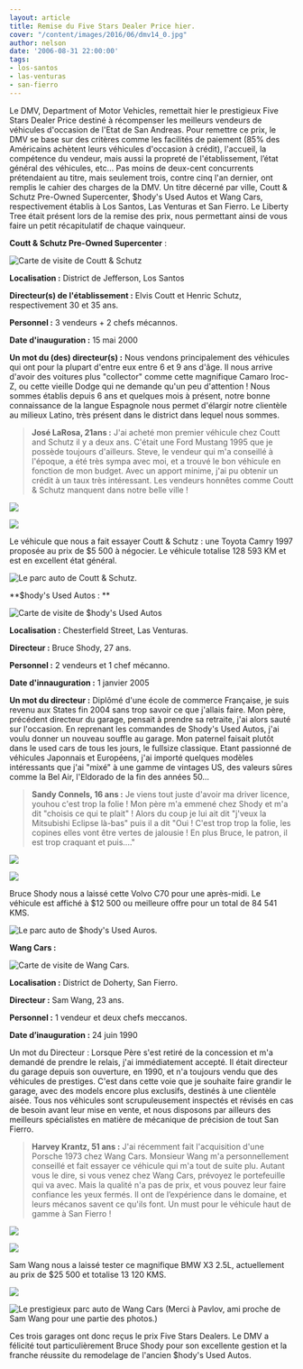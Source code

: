 ```yaml
---
layout: article
title: Remise du Five Stars Dealer Price hier.
cover: "/content/images/2016/06/dmv14_0.jpg"
author: nelson
date: '2006-08-31 22:00:00'
tags:
- los-santos
- las-venturas
- san-fierro
---
```


Le DMV, Department of Motor Vehicles, remettait hier le prestigieux Five Stars Dealer Price destiné à récompenser les meilleurs vendeurs de véhicules d'occasion de l'Etat de San Andreas. Pour remettre ce prix, le DMV se base sur des critères comme les facilités de paiement (85% des Américains achètent leurs véhicules d'occasion à crédit), l'accueil, la compétence du vendeur, mais aussi la propreté de l'établissement, l’état général des véhicules, etc... Pas moins de deux-cent concurrents prétendaient au titre, mais seulement trois, contre cinq l'an dernier, ont remplis le cahier des charges de la DMV. Un titre décerné par ville, Coutt & Schutz Pre-Owned Supercenter, $hody's Used Autos et Wang Cars, respectivement établis à Los Santos, Las Venturas et San Fierro. Le Liberty Tree était présent lors de la remise des prix, nous permettant ainsi de vous faire un petit récapitulatif de chaque vainqueur.

**Coutt & Schutz Pre-Owned Supercenter** :

![Carte de visite de Coutt & Schutz](  /content/images/2005/01/coutt.jpg)

**Localisation :** District de Jefferson, Los Santos

**Directeur(s) de l'établissement :** Elvis Coutt et Henric Schutz, respectivement 30 et 35 ans.

**Personnel :** 3 vendeurs + 2 chefs mécannos.

**Date d'inauguration :** 15 mai 2000

**Un mot du (des) directeur(s) :** Nous vendons principalement des véhicules qui ont pour la plupart d'entre eux entre 6 et 9 ans d'âge. Il nous arrive d'avoir des voitures plus "collector" comme cette magnifique Camaro Iroc-Z, ou cette vieille Dodge qui ne demande qu'un peu d'attention ! Nous sommes établis depuis 6 ans et quelques mois à présent, notre bonne connaissance de la langue Espagnole nous permet d'élargir notre clientèle au milieux Latino, très présent dans le district dans lequel nous sommes.

> **José LaRosa, 21ans :** J'ai acheté mon premier véhicule chez Coutt and Schutz il y a deux ans. C'était une Ford Mustang 1995 que je possède toujours d'ailleurs. Steve, le vendeur qui m'a conseillé à l'époque, a été très sympa avec moi, et a trouvé le bon véhicule en fonction de mon budget. Avec un apport minime, j'ai pu obtenir un crédit à un taux très intéressant. Les vendeurs honnêtes comme Coutt & Schutz manquent dans notre belle ville !

![](  /content/images/2005/01/dmv10.jpg)

![](  /content/images/2005/01/dmv13.jpg)

Le véhicule que nous a fait essayer Coutt & Schutz : une Toyota Camry 1997 proposée au prix de $5 500 à négocier. Le véhicule totalise 128 593 KM et est en excellent état général.

![Le parc auto de Coutt & Schutz.](  /content/images/2005/01/dmv8.jpg)

\*\*$hody's Used Autos : \*\*

![Carte de visite de $hody's Used Autos](  /content/images/2005/01/shody.jpg)

**Localisation :** Chesterfield Street, Las Venturas.

**Directeur :** Bruce Shody, 27 ans.

**Personnel :** 2 vendeurs et 1 chef mécanno.

**Date d'innauguration :** 1 janvier 2005

**Un mot du directeur :** Diplômé d'une école de commerce Française, je suis revenu aux States fin 2004 sans trop savoir ce que j'allais faire. Mon père, précédent directeur du garage, pensait à prendre sa retraite, j'ai alors sauté sur l'occasion. En reprenant les commandes de Shody's Used Autos, j'ai voulu donner un nouveau souffle au garage. Mon paternel faisait plutôt dans le used cars de tous les jours, le fullsize classique. Etant passionné de véhicules Japonnais et Européens, j'ai importé quelques modèles intéressants que j'ai "mixé" à une gamme de vintages US, des valeurs sûres comme la Bel Air, l'Eldorado de la fin des années 50...

> **Sandy Connels, 16 ans :** Je viens tout juste d'avoir ma driver licence, youhou c'est trop la folie ! Mon père m'a emmené chez Shody et m'a dit "choisis ce qui te plait" ! Alors du coup je lui ait dit "j'veux la Mitsubishi Eclipse là-bas" puis il a dit "Oui ! C'est trop trop la folie, les copines elles vont être vertes de jalousie ! En plus Bruce, le patron, il est trop craquant et puis...."

![](  /content/images/2005/01/dmv16.jpg)

![](  /content/images/2005/01/dmv18.jpg)

Bruce Shody nous a laissé cette Volvo C70 pour une après-midi. Le véhicule est affiché à $12 500 ou meilleure offre pour un total de 84 541 KMS.

![Le parc auto de $hody's Used Auros.](  /content/images/2005/01/dmv14.jpg)

**Wang Cars :**

![Carte de visite de Wang Cars.](  /content/images/2005/01/wang.jpg)

**Localisation :** District de Doherty, San Fierro.

**Directeur :** Sam Wang, 23 ans.

**Personnel :** 1 vendeur et deux chefs meccanos.

**Date d’inauguration :** 24 juin 1990

Un mot du Directeur : Lorsque Père s'est retiré de la concession et m'a demandé de prendre le relais, j'ai immédiatement accepté. Il était directeur du garage depuis son ouverture, en 1990, et n'a toujours vendu que des véhicules de prestiges. C'est dans cette voie que je souhaite faire grandir le garage, avec des models encore plus exclusifs, destinés à une clientèle aisée. Tous nos véhicules sont scrupuleusement inspectés et révisés en cas de besoin avant leur mise en vente, et nous disposons par ailleurs des meilleurs spécialistes en matière de mécanique de précision de tout San Fierro.

> **Harvey Krantz, 51 ans :** J'ai récemment fait l'acquisition d'une Porsche 1973 chez Wang Cars. Monsieur Wang m'a personnellement conseillé et fait essayer ce véhicule qui m'a tout de suite plu. Autant vous le dire, si vous venez chez Wang Cars, prévoyez le portefeuille qui va avec. Mais la qualité n'a pas de prix, et vous pouvez leur faire confiance les yeux fermés. Il ont de l’expérience dans le domaine, et leurs mécanos savent ce qu'ils font. Un must pour le véhicule haut de gamme à San Fierro !

![](  /content/images/2005/01/dmv22.jpg)

![](  /content/images/2005/01/dmv24.jpg)

Sam Wang nous a laissé tester ce magnifique BMW X3 2.5L, actuellement au prix de $25 500 et totalise 13 120 KMS.

![](  /content/images/2005/01/dmv19.jpg)

![Le prestigieux parc auto de Wang Cars (Merci à Pavlov, ami proche de Sam Wang pour une partie des photos.)](  /content/images/2005/01/dmv4.jpg)

Ces trois garages ont donc reçus le prix Five Stars Dealers. Le DMV a félicité tout particulièrement Bruce Shody pour son excellente gestion et la franche réussite du remodelage de l'ancien $hody's Used Autos.

<!--kg-card-end: markdown-->
